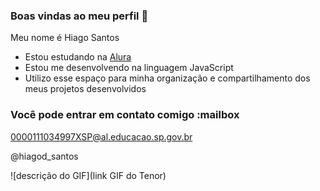 ### Boas vindas ao meu perfil :blue_heart:

Meu nome é Hiago Santos

- Estou estudando na [Alura](https://www.alura.com.br)
- Estou me desenvolvendo na linguagem JavaScript
- Utilizo esse espaço para minha organização e compartilhamento dos meus projetos desenvolvidos

### Você pode entrar em contato comigo :mailbox

0000111034997XSP@al.educacao.sp.gov.br

@hiagod_santos

![descrição do GIF](link GIF do Tenor)
